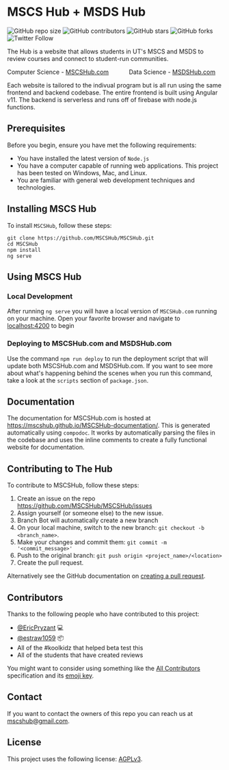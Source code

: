 # MSCS Hub + MSDS Hub

<!--- These are examples. See https://shields.io for others or to customize this set of shields. You might want to include dependencies, project status and licence info here --->
![GitHub repo size](https://img.shields.io/github/repo-size/MSCSHub/MSCSHub)
![GitHub contributors](https://img.shields.io/github/contributors/MSCSHub/MSCSHub)
![GitHub stars](https://img.shields.io/github/stars/MSCSHub/MSCSHub)
![GitHub forks](https://img.shields.io/github/forks/MSCSHub/MSCSHub)
![Twitter Follow](https://img.shields.io/twitter/url?url=https%3A%2F%2Fgithub.com%2FMSCSHub%2FMSCSHub)

The Hub is a website that allows students in UT's MSCS and MSDS to review courses and connect to student-run communities.

Computer Science - [MSCSHub.com](https://mscshub.com)&nbsp;&nbsp;&nbsp;&nbsp;&nbsp;&nbsp;&nbsp;&nbsp;&nbsp;&nbsp;&nbsp;&nbsp;Data Science - [MSDSHub.com](https://msdshub.com)

Each website is tailored to the indivual program but is all run using the same frontend and backend codebase. The entire frontend is built using Angular v11. The backend is serverless and runs off of firebase with node.js functions.

## Prerequisites

Before you begin, ensure you have met the following requirements:
<!--- These are just example requirements. Add, duplicate or remove as required --->
* You have installed the latest version of `Node.js`
* You have a computer capable of running web applications. This project has been tested on Windows, Mac, and Linux.
* You are familiar with general web development techniques and technologies.

## Installing MSCS Hub

To install `MSCSHub`, follow these steps:

```
git clone https://github.com/MSCSHub/MSCSHub.git
cd MSCSHub
npm install
ng serve
```

## Using MSCS Hub

### Local Development
After running `ng serve` you will have a local version of `MSCSHub.com` running on your machine. Open your favorite browser and navigate to [localhost:4200](http://localhost:4200) to begin

### Deploying to MSCSHub.com and MSDSHub.com
Use the command `npm run deploy` to run the deployment script that will update both MSCSHub.com and MSDSHub.com. If you want to see more about what's happening behind the scenes when you run this command, take a look at the `scripts` section of `package.json`.

## Documentation
The documentation for MSCSHub.com is hosted at https://mscshub.github.io/MSCSHub-documentation/. This is generated automatically using `compodoc`. It works by automatically parsing the files in the codebase and uses the inline comments to create a fully functional website for documentation.

## Contributing to The Hub
<!--- If your README is long or you have some specific process or steps you want contributors to follow, consider creating a separate CONTRIBUTING.md file--->
To contribute to MSCSHub, follow these steps:

1. Create an issue on the repo https://github.com/MSCSHub/MSCSHub/issues
2. Assign yourself (or someone else) to the new issue.
3. Branch Bot will automatically create a new branch
3. On your local machine, switch to the new branch: `git checkout -b <branch_name>`.
4. Make your changes and commit them: `git commit -m '<commit_message>'`
5. Push to the original branch: `git push origin <project_name>/<location>`
6. Create the pull request.

Alternatively see the GitHub documentation on [creating a pull request](https://help.github.com/en/github/collaborating-with-issues-and-pull-requests/creating-a-pull-request).

## Contributors

Thanks to the following people who have contributed to this project:

* [@EricPryzant](https://github.com/EricPryzant) 💻
* [@estraw1059](https://github.com/estraw1059) 📦
* All of the #koolkidz that helped beta test this
* All of the students that have created reviews

You might want to consider using something like the [All Contributors](https://github.com/all-contributors/all-contributors) specification and its [emoji key](https://allcontributors.org/docs/en/emoji-key).

## Contact

If you want to contact the owners of this repo you can reach us at <mscshub@gmail.com>.

## License
<!--- If you're not sure which open license to use see https://choosealicense.com/--->

This project uses the following license: [AGPLv3](https://www.gnu.org/licenses/agpl-3.0.html).